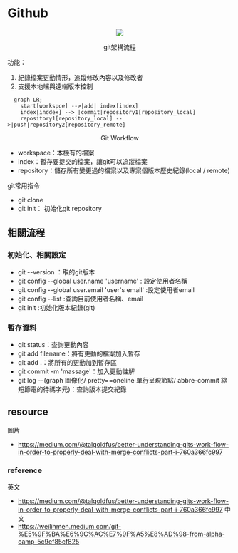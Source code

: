 # Github
<p align="center">
  <img src="https://miro.medium.com/v2/resize:fit:640/format:webp/0*psCSE-BxW3zn4Ya1.png"/>
  <p align= 'center'> git架構流程 </p>
</p>

功能：
  1. 紀錄檔案更動情形，追蹤修改內容以及修改者
  2. 支援本地端與遠端版本控制
     

``` mermaid
  graph LR;
    start[workspce] -->|add| index[index]
    index[inddex] --> |commit|repository1[repository_local]
    repository1[repository_local] -->|push|repository2[repository_remote]
```
<p align= 'center'> Git Workflow </p>

* workspace：本機有的檔案
* index：暫存要提交的檔案，讓git可以追蹤檔案
* repository：儲存所有變更過的檔案以及專案個版本歷史紀錄(local / remote)

git常用指令 <br>
- git clone
- git init： 初始化git repository


## 相關流程
### 初始化、相關設定
* git --version ：取的git版本
* git config --global user.name 'username' : 設定使用者名稱
* git config --global user.email 'user's email' :設定使用者email
* git config --list :查詢目前使用者名稱、email
* git init :初始化版本紀錄(git)

### 暫存資料
* git status：查詢更動內容
* git add filename：將有更動的檔案加入暫存
* git add .：將所有的更動加到暫存區
* git commit -m 'massage'：加入更動註解
* git log --(graph 圖像化/ pretty==oneline 單行呈現節點/ abbre-commit 縮短節電的待禡字元)：查詢版本提交紀錄

## resource
圖片
* https://medium.com/@talgoldfus/better-understanding-gits-work-flow-in-order-to-properly-deal-with-merge-conflicts-part-i-760a366fc997
### reference
英文
* https://medium.com/@talgoldfus/better-understanding-gits-work-flow-in-order-to-properly-deal-with-merge-conflicts-part-i-760a366fc997
中文
* https://weilihmen.medium.com/git-%E5%9F%BA%E6%9C%AC%E7%9F%A5%E8%AD%98-from-alpha-camp-5c9ef85cf825
